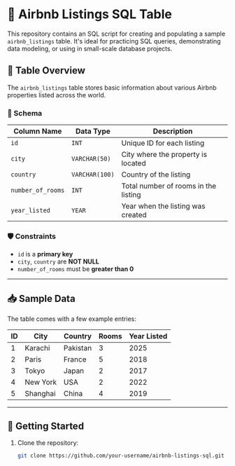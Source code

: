 # 🏡 Airbnb Listings SQL Table

This repository contains an SQL script for creating and populating a sample `airbnb_listings` table. It's ideal for practicing SQL queries, demonstrating data modeling, or using in small-scale database projects.

## 📂 Table Overview

The `airbnb_listings` table stores basic information about various Airbnb properties listed across the world.

### 🔧 Schema

| Column Name       | Data Type    | Description                           |
|------------------|--------------|---------------------------------------|
| `id`             | `INT`        | Unique ID for each listing            |
| `city`           | `VARCHAR(50)`| City where the property is located    |
| `country`        | `VARCHAR(100)`| Country of the listing               |
| `number_of_rooms`| `INT`        | Total number of rooms in the listing  |
| `year_listed`    | `YEAR`       | Year when the listing was created     |

### 🛡 Constraints

- `id` is a **primary key**
- `city`, `country` are **NOT NULL**
- `number_of_rooms` must be **greater than 0**

---

## 📥 Sample Data

The table comes with a few example entries:

| ID | City       | Country  | Rooms | Year Listed |
|----|------------|----------|-------|-------------|
| 1  | Karachi    | Pakistan | 3     | 2025        |
| 2  | Paris      | France   | 5     | 2018        |
| 3  | Tokyo      | Japan    | 2     | 2017        |
| 4  | New York   | USA      | 2     | 2022        |
| 5  | Shanghai   | China    | 4     | 2019        |

---

## 🚀 Getting Started

1. Clone the repository:
   ```bash
   git clone https://github.com/your-username/airbnb-listings-sql.git
